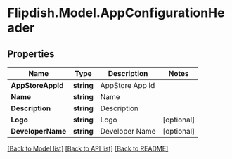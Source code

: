 # Flipdish.Model.AppConfigurationHeader
## Properties

Name | Type | Description | Notes
------------ | ------------- | ------------- | -------------
**AppStoreAppId** | **string** | AppStore App Id | 
**Name** | **string** | Name | 
**Description** | **string** | Description | 
**Logo** | **string** | Logo | [optional] 
**DeveloperName** | **string** | Developer Name | [optional] 

[[Back to Model list]](../README.md#documentation-for-models) [[Back to API list]](../README.md#documentation-for-api-endpoints) [[Back to README]](../README.md)

